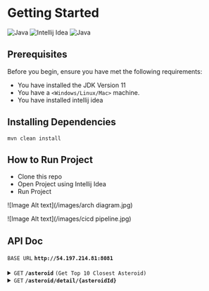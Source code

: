 # Getting Started

![Java](https://img.shields.io/badge/java-%23ED8B00.svg?style=for-the-badge&logo=java&logoColor=white)
![Intellij Idea](https://img.shields.io/badge/Intellij%20Idea-000?logo=intellij-idea&style=for-the-badge)
![Java](https://img.shields.io/badge/SpringBoot-6DB33F?style=for-the-badge&logo=Spring&logoColor=white)

## Prerequisites

Before you begin, ensure you have met the following requirements:

* You have installed the JDK Version 11
* You have a `<Windows/Linux/Mac>` machine.
* You have installed intellij idea

## Installing Dependencies

```
mvn clean install
```

## How to Run Project

* Clone this repo
* Open Project using Intellij Idea
* Run Project


![Image Alt text](/images/arch diagram.jpg)

![Image Alt text](/images/cicd pipeline.jpg)

## API Doc

<summary><code>BASE URL</code> <code><b>http://54.197.214.81:8081</b></code></summary>
<br>
<details>
 <summary><code>GET</code> <code><b>/asteroid</b></code> <code>(Get Top 10 Closest Asteroid)</code></summary>

##### Parameters

| name         | type           | data type | description                      |
|--------------|----------------|-----------|----------------------------------|
| `start_date` | `not required` | string    | set first date asteroid approach |
| `end_date`   | `not required` | string    | set end date asteroid approach   |

##### Responses

| http code | content-type       | response |
 |-----------|--------------------|----------|
| `200`     | `application/json` | JSON     |

##### Example cURL

 ```javascript
  curl --location 'http://54.197.214.81:8081/asteroid?start_date=2020-10-10&end_date=2020-10-16'
 ```

</details>

<details>
 <summary><code>GET</code> <code><b>/asteroid/detail/{asteroidId}</b></code></summary>

##### Parameters

| name         | type       | data type | description |
|--------------|------------|-----------|-------------|
| `asteroidId` | `required` | string    | asteroid id |

##### Responses

| http code | content-type       | response |
 |-----------|--------------------|----------|
| `200`     | `application/json` | JSON     |

##### Example cURL

 ```javascript
  curl --location 'http://54.197.214.81:8081/asteroid/detail/2162162'
 ```

</details>

